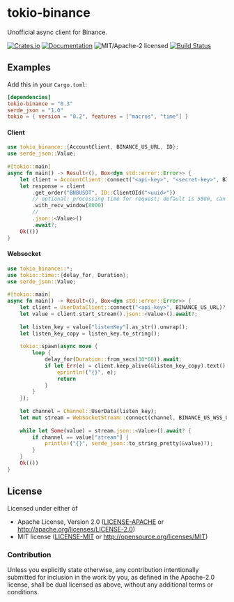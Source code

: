 # tokio-binance
Unofficial async client for Binance.

[![Crates.io](https://img.shields.io/crates/v/tokio-binance.svg)](https://crates.io/crates/tokio-binance)
[![Documentation](https://docs.rs/tokio-binance/badge.svg)](https://docs.rs/tokio-binance)
![MIT/Apache-2 licensed](https://img.shields.io/crates/l/tokio-binance.svg)
[![Build Status](https://travis-ci.com/kgeronim/tokio-binance.svg?branch=master)](https://travis-ci.com/kgeronim/tokio-binance)

## Examples
Add this in your `Cargo.toml`:
```toml
[dependencies]
tokio-binance = "0.3"
serde_json = "1.0"
tokio = { version = "0.2", features = ["macros", "time"] }
```

#### Client
```rust
use tokio_binance::{AccountClient, BINANCE_US_URL, ID};
use serde_json::Value;
 
#[tokio::main]
async fn main() -> Result<(), Box<dyn std::error::Error>> {
    let client = AccountClient::connect("<api-key>", "<secret-key>", BINANCE_US_URL)?;
    let response = client
        .get_order("BNBUSDT", ID::ClientOId("<uuid>"))
        // optional: processing time for request; default is 5000, can't be above 60000.
        .with_recv_window(8000)
        //
        .json::<Value>()
        .await?;
    Ok(())
}
```

#### Websocket
```rust
use tokio_binance::*;
use tokio::time::{delay_for, Duration};
use serde_json::Value;
 
#[tokio::main]
async fn main() -> Result<(), Box<dyn std::error::Error>> {
    let client = UserDataClient::connect("<api-key>", BINANCE_US_URL)?;
    let value = client.start_stream().json::<Value>().await?;
 
    let listen_key = value["listenKey"].as_str().unwrap();
    let listen_key_copy = listen_key.to_string();
 
    tokio::spawn(async move {
        loop {
            delay_for(Duration::from_secs(30*60)).await;
            if let Err(e) = client.keep_alive(&listen_key_copy).text().await {
                eprintln!("{}", e);
                return
            }
        }
    });
 
    let channel = Channel::UserData(listen_key);
    let mut stream = WebSocketStream::connect(channel, BINANCE_US_WSS_URL).await?;
 
    while let Some(value) = stream.json::<Value>().await? {
        if channel == value["stream"] {
            println!("{}", serde_json::to_string_pretty(&value)?);
        }
    }
    Ok(())
}
```

## License

Licensed under either of

- Apache License, Version 2.0 ([LICENSE-APACHE](LICENSE-APACHE) or http://apache.org/licenses/LICENSE-2.0)
- MIT license ([LICENSE-MIT](LICENSE-MIT) or http://opensource.org/licenses/MIT)

### Contribution

Unless you explicitly state otherwise, any contribution intentionally submitted
for inclusion in the work by you, as defined in the Apache-2.0 license, shall
be dual licensed as above, without any additional terms or conditions.